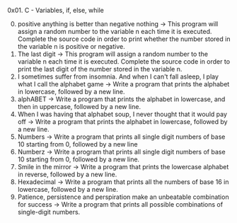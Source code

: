 0x01. C - Variables, if, else, while

0. positive anything is better than negative nothing -> This program will assign a random number to the variable n each time it is executed. Complete the source code in order to print whether the number stored in the variable n is positive or negative.
1. The last digit -> This program will assign a random number to the variable n each time it is executed. Complete the source code in order to print the last digit of the number stored in the variable n.
2. I sometimes suffer from insomnia. And when I can't fall asleep, I play what I call the alphabet game -> Write a program that prints the alphabet in lowercase, followed by a new line.
3. alphABET -> Write a program that prints the alphabet in lowercase, and then in uppercase, followed by a new line.
4. When I was having that alphabet soup, I never thought that it would pay off -> Write a program that prints the alphabet in lowercase, followed by a new line.
5. Numbers -> Write a program that prints all single digit numbers of base 10 starting from 0, followed by a new line
6. Numberz -> Write a program that prints all single digit numbers of base 10 starting from 0, followed by a new line.
7. Smile in the mirror -> Write a program that prints the lowercase alphabet in reverse, followed by a new line.
8. Hexadecimal -> Write a program that prints all the numbers of base 16 in lowercase, followed by a new line.
9. Patience, persistence and perspiration make an unbeatable combination for success -> Write a program that prints all possible combinations of single-digit numbers.
